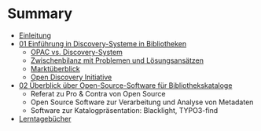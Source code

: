 # Summary

* [Einleitung](README.md)
* [01 Einführung in Discovery-Systeme in Bibliotheken](01_Einfuehrung-Discovery-Systeme.md)
   * [OPAC vs. Discovery-System](01_1_opac_vs_discovery-system.md)
   * [Zwischenbilanz mit Problemen und Lösungsansätzen](01_2_zwischenbilanz_mit_problemen_und_loesungsansaetzen.md)
   * [Marktüberblick](01_3_marktueberblick.md)
   * [Open Discovery Initiative](01_4_open_discovery_initiative.md)
* [02 Überblick über Open-Source-Software für Bibliothekskataloge](02_Ueberblick_Open-Source-Software_fuer_Bibliothekskataloge.md)
   * Referat zu Pro & Contra von Open Source
   * Open Source Software zur Verarbeitung und Analyse von Metadaten
   * Software zur Katalogpräsentation: Blacklight, TYPO3-find
* [Lerntagebücher](lerntagebucher.md)

